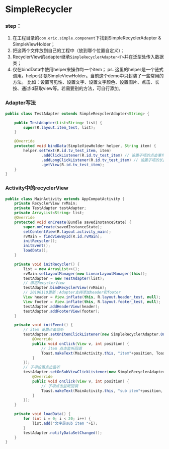 # SimpleRecycler
### step：
1. 在工程目录的```com.eric.simple.component```下找到SimpleRecyclerAdapter &amp; SimpleViewHolder；
2. 把这两个文件放到自己的工程中（放到哪个位置自定义）；
3. RecyclerView的adapter继承```SimpleRecyclerAdapter<T>```并在泛型处传入数据类；
4. 仅在bindData中使用helper来操作每一个item；
ps. 这里的helper是一个链式调用。helper即是SimpleViewHolder。当前这个demo中只封装了一些常用的方法。
比如：设置可见性、设置文字、设置文字颜色、设置图片、点击、长按、通过id获取view等。若需要别的方法，可自行添加。
### Adapter写法
```java
public class TestAdapter extends SimpleRecyclerAdapter<String> {

    public TestAdapter(List<String> list) {
        super(R.layout.item_test, list);
    }

    @Override
    protected void bindData(SimpleViewHolder helper, String item) {
        helper.setText(R.id.tv_test_item, item)
                .addClickListener(R.id.tv_test_item) // 设置子项的点击事件监听
                .addLongClickListener(R.id.tv_test_item) // 设置子项的长按事件监听
                .getView(R.id.tv_test_item);
    }
}
```
### Activity中的recyclerView
```java
public class MainActivity extends AppCompatActivity {
    private RecyclerView rvMain;
    private TestAdapter testAdapter;
    private ArrayList<String> list;
    @Override
    protected void onCreate(Bundle savedInstanceState) {
        super.onCreate(savedInstanceState);
        setContentView(R.layout.activity_main);
        rvMain = findViewById(R.id.rvMain);
        initRecycler();
        initEvent();
        loadData();
    }

    private void initRecycler() {
        list = new ArrayList<>();
        rvMain.setLayoutManager(new LinearLayoutManager(this));
        testAdapter = new TestAdapter(list);
        // 绑定RecyclerView
        testAdapter.bindRecyclerView(rvMain);
        // 20190110更新：Adapter支持添加header和footer
        View header = View.inflate(this, R.layout.header_test, null);
        View footer = View.inflate(this, R.layout.footer_test, null);
        testAdapter.addHeaderView(header);
        testAdapter.addFooterView(footer);
    }

    private void initEvent() {
        // item 设置点击监听
        testAdapter.setOnItemClickListener(new SimpleRecyclerAdapter.OnItemClickListener() {
            @Override
            public void onClick(View v, int position) {
                // item 点击监听回调
                Toast.makeText(MainActivity.this, "item"+position, Toast.LENGTH_SHORT).show();
            }
        });
        // 子项设置点击监听
        testAdapter.setOnSubViewClickListener(new SimpleRecyclerAdapter.OnSubViewClickListener() {
            @Override
            public void onClick(View v, int position) {
                // 子项点击监听回调
                Toast.makeText(MainActivity.this, "sub item"+position, Toast.LENGTH_SHORT).show();
            }
        });
    }

    private void loadData() {
        for (int i = 0; i < 20; i++) {
            list.add("文字是sub item "+i);
        }
        testAdapter.notifyDataSetChanged();
    }
}
```
